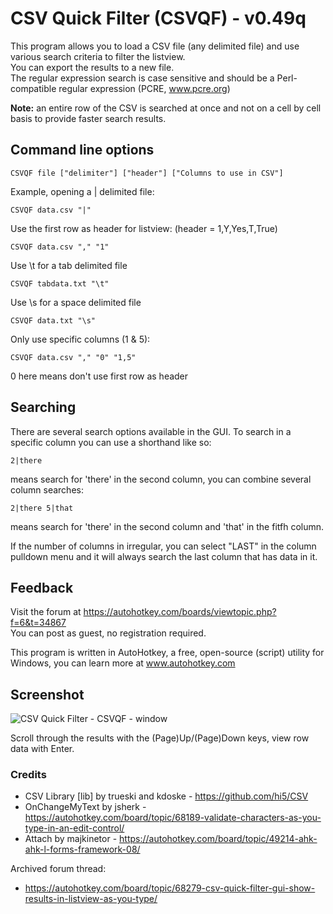 # CSV Quick Filter (CSVQF) - v0.49q

This program allows you to load a CSV file (any delimited file) and use various search criteria to
filter the listview.  
You can export the results to a new file.  
The regular expression search is case sensitive and should be a Perl-compatible regular expression
(PCRE, www.pcre.org)

**Note:** an entire row of the CSV is searched at once and not on a cell by cell basis to provide
faster search results.

## Command line options

    CSVQF file ["delimiter"] ["header"] ["Columns to use in CSV"]

Example, opening a | delimited file:

    CSVQF data.csv "|"

Use the first row as header for listview: (header = 1,Y,Yes,T,True)

    CSVQF data.csv "," "1"

Use \t for a tab delimited file

    CSVQF tabdata.txt "\t"

Use \s for a space delimited file

    CSVQF data.txt "\s"

Only use specific columns (1 & 5):

    CSVQF data.csv "," "0" "1,5"

0 here means don't use first row as header

## Searching

There are several search options available in the GUI. To search in a specific column you can use
a shorthand like so:

    2|there

means search for 'there' in the second column, you can combine several column searches:

    2|there 5|that

means search for 'there' in the second column and 'that' in the fitfh column.

If the number of columns in irregular, you can select "LAST" in the column pulldown menu and it will
always search the last column that has data in it.

## Feedback

Visit the forum at https://autohotkey.com/boards/viewtopic.php?f=6&t=34867    
You can post as guest, no registration required.

This program is written in AutoHotkey, a free, open-source (script) utility for Windows, you can learn more at www.autohotkey.com

## Screenshot

![CSV Quick Filter - CSVQF - window](https://raw.github.com/hi5/CSVQF/master/img/csvqf-inaction.gif)

Scroll through the results with the (Page)Up/(Page)Down keys, view row data with Enter.

### Credits

* CSV Library [lib] by trueski and kdoske - https://github.com/hi5/CSV
* OnChangeMyText by jsherk - https://autohotkey.com/board/topic/68189-validate-characters-as-you-type-in-an-edit-control/
* Attach by majkinetor - https://autohotkey.com/board/topic/49214-ahk-ahk-l-forms-framework-08/

Archived forum thread:

* https://autohotkey.com/board/topic/68279-csv-quick-filter-gui-show-results-in-listview-as-you-type/
